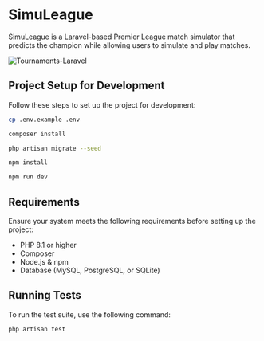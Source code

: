# SimuLeague

SimuLeague is a Laravel-based Premier League match simulator that predicts the champion while allowing users to simulate and play matches.

![Tournaments-Laravel](https://github.com/user-attachments/assets/2f22d0da-2bf2-4f1e-809e-bba70d510a06)

## Project Setup for Development

Follow these steps to set up the project for development:

```bash
cp .env.example .env

composer install

php artisan migrate --seed

npm install

npm run dev
```

## Requirements

Ensure your system meets the following requirements before setting up the project:

- PHP 8.1 or higher
- Composer
- Node.js & npm
- Database (MySQL, PostgreSQL, or SQLite)

## Running Tests

To run the test suite, use the following command:

```bash
php artisan test
```
